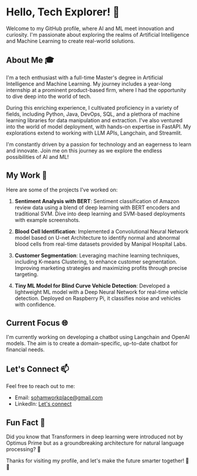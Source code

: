 # Hello, Tech Explorer! 👋

Welcome to my GitHub profile, where AI and ML meet innovation and curiosity. I'm passionate about exploring the realms of Artificial Intelligence and Machine Learning to create real-world solutions.

## About Me 🎓

I'm a tech enthusiast with a full-time Master's degree in Artificial Intelligence and Machine Learning. My journey includes a year-long internship at a prominent product-based firm, where I had the opportunity to dive deep into the world of tech.

During this enriching experience, I cultivated proficiency in a variety of fields, including Python, Java, DevOps, SQL, and a plethora of machine learning libraries for data manipulation and extraction. I've also ventured into the world of model deployment, with hands-on expertise in FastAPI. My explorations extend to working with LLM APIs, Langchain, and Streamlit.

I'm constantly driven by a passion for technology and an eagerness to learn and innovate. Join me on this journey as we explore the endless possibilities of AI and ML!
## My Work 🚀

Here are some of the projects I've worked on:

1. **Sentiment Analysis with BERT**: Sentiment classification of Amazon review data using a blend of deep learning with BERT encoders and traditional SVM. Dive into deep learning and SVM-based deployments with example screenshots.

2. **Blood Cell Identification**: Implemented a Convolutional Neural Network model based on U-net Architecture to identify normal and abnormal blood cells from real-time datasets provided by Manipal Hospital Labs.

3. **Customer Segmentation**: Leveraging machine learning techniques, including K-means Clustering, to enhance customer segmentation. Improving marketing strategies and maximizing profits through precise targeting.

4. **Tiny ML Model for Blind Curve Vehicle Detection**: Developed a lightweight ML model with a Deep Neural Network for real-time vehicle detection. Deployed on Raspberry Pi, it classifies noise and vehicles with confidence.

## Current Focus 🌐

I'm currently working on developing a chatbot using Langchain and OpenAI models. The aim is to create a domain-specific, up-to-date chatbot for financial needs.

## Let's Connect 📫

Feel free to reach out to me:
- Email: sohamworkplace@gmail.com
- LinkedIn: [Let's connect](https://www.linkedin.com/in/soham-sawant-224126193/)

## Fun Fact 🤖

Did you know that Transformers in deep learning were introduced not by Optimus Prime but as a groundbreaking architecture for natural language processing? 🤯

Thanks for visiting my profile, and let's make the future smarter together! 🤖✨
